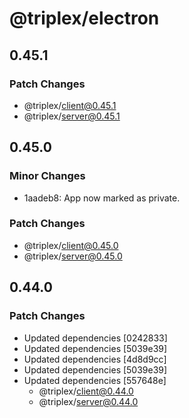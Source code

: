 # @triplex/electron

## 0.45.1

### Patch Changes

- @triplex/client@0.45.1
- @triplex/server@0.45.1

## 0.45.0

### Minor Changes

- 1aadeb8: App now marked as private.

### Patch Changes

- @triplex/client@0.45.0
- @triplex/server@0.45.0

## 0.44.0

### Patch Changes

- Updated dependencies [0242833]
- Updated dependencies [5039e39]
- Updated dependencies [4d8d9cc]
- Updated dependencies [5039e39]
- Updated dependencies [557648e]
  - @triplex/client@0.44.0
  - @triplex/server@0.44.0
